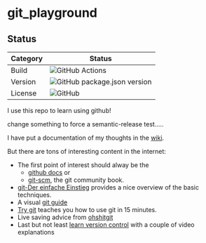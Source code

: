 # git_playground

## Status

| Category         | Status                                                                                                      |
| ---------------- | ----------------------------------------------------------------------------------------------------------- |
| Build            | ![GitHub Actions](https://github.com/comfortliner/git_playground/workflows/Release/badge.svg?branch=master) |
| Version          | ![GitHub package.json version](https://img.shields.io/github/package-json/v/comfortliner/git_playground)    |
| License          | ![GitHub](https://img.shields.io/github/license/comfortliner/git_playground)                                |

I use this repo to learn using github!

change something to force a semantic-release test.....

I have put a documentation of my thoughts in the [wiki](https://github.com/comfortliner/git_playground/wiki).

But there are tons of interesting content in the internet:
 * The first point of interest should alway be the 
   * [github docs](https://docs.github.com/en) or 
   * [git-scm](https://git-scm.com/), the git community book.
 * [git-Der einfache Einstieg](https://rogerdudler.github.io/git-guide/index.de.html) provides a nice overview of the basic techniques.
 * A visual [git guide](http://marklodato.github.io/visual-git-guide/index-en.html)
 * [Try git](https://try.github.io/) teaches you how to use git in 15 minutes.
 * Live saving advice from [ohshitgit](https://ohshitgit.com/)
 * Last but not least [learn version control](https://www.git-tower.com/learn/git/videos/) with a couple of video explanations
